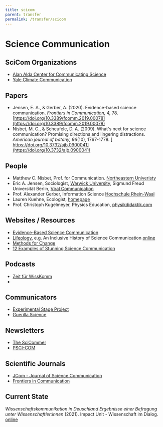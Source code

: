 ```yaml
---
title: scicom
parent: transfer
permalink: /transfer/scicom
---
```



# Science Communication


## SciCom Organizations

* [Alan Alda Center for Communicating Science](https://aldacenter.org/)
* [Yale Climate Communication](https://climatecommunication.yale.edu/)


## Papers

* Jensen, E. A., & Gerber, A. (2020). Evidence-based science communication. *Frontiers in Communication, 4,* 78. [https://doi.org/10.3389/fcomm.2019.00078](https://doi.org/10.3389/fcomm.2019.00078)
* Nisbet, M. C., & Scheufele, D. A. (2009). What's next for science communication? Promising directions and lingering distractions. *American journal of botany, 96*(10), 1767-1778. [ https://doi.org/10.3732/ajb.0900041](https://doi.org/10.3732/ajb.0900041)

## People

* Matthew C. Nisbet, Prof. for Communication. [Northeastern Univeristy](https://camd.northeastern.edu/faculty/matthew-c-nisbet/)
* Eric A. Jensen, Sociologist, [Warwick University](https://warwick.ac.uk/fac/soc/sociology/staff/jensen/), Sigmund Freud Universität Berlin, [Viral Communication](https://www.viralcomm.info/de/das-team/dr-eric-jensen/)
* Prof. Alexander Gerber, Information Science [Hochschule Rhein-Waal](https://www.hochschule-rhein-waal.de/de/fakultaeten/technologie-und-bionik/organisation-und-oeffnungszeiten/professorinnen/prof-alexander-0)
* Lauren Kuehne, Ecologist, [homepage](https://laurenkuehne.wordpress.com)
* Prof. Christoph Kugelmeyer, Physics Education, [physikdidaktik.com](https://physikdidaktik.com)

## Websites / Resources

* [Evidence-Based Science Communication](https://sciencecomm.science)
* [Lifeology](https://lifeology.io/lifeology-univ-scicomm/), e.g. An Inclusive History of Science Communication [online](app.us.lifeology.io/viewer/lifeology/scicomm/a-brief-history-of-science-communication)
* [Methods for Change](https://www.methodsforchange.org)
* [12 Examples of Stunning Science Communication](https://shorthand.com/the-craft/12-examples-of-stunning-science-comms/)


## Podcasts

* [Zeit für WissKomm](https://zeit-fuer-wisskomm.podigee.io/)
* 
## Communicators

* [Experimental Stage Project](https://guerillascience.org)
* [Guerilla Science](https://guerillascience.org)


## Newsletters

* [The SciCommer](https://thescicommer.substack.com)
* [PSCI-COM](https://www.jiscmail.ac.uk/cgi-bin/wa-jisc.exe?A0=PSCI-COM)


## Scientific Journals

* [JCom - Journal of Science Communication](https://jcom.sissa.it)
* [Frontiers in Communication](https://www.frontiersin.org/journals/communication)

## Current State
*Wissenschaftskommunikation in Deuschland Ergebnisse einer Befragung unter Wissenschaftler:innen* (2021). Impact Unit - Wissenschaft im Dialog. [online](https://www.wissenschaft-im-dialog.de/fileadmin/user_upload/Projekte/Impact_Unit/Dokumente/2021_WisskommBefragung_Ergebnisbroschuere_WiD_DZHW_NaWik.pdf)
